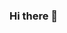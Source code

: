 ### Hi there 👋

<!--
**ameyavedantwar/ameyavedantwar** is a ✨ _special_ ✨ repository because its `README.md` (this file) appears on your GitHub profile.

Here are some ideas to get you started:

👋 Hi, I’m Ameya Vedantwar
👀 I’m interested in Data Analytics, Machine Learning, Deep Learning.
🌱 I’m currently learning Machine Learning.
💞️ I’m looking to collaborate on Machine Learning.
🤔 Securinng a job job as a Data Scientist
😄 Pronouns: he/him
